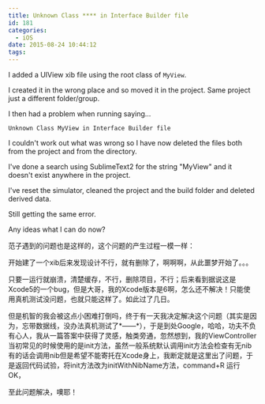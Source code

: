 ```yaml
---
title: Unknown Class **** in Interface Builder file
id: 181
categories:
  - iOS
date: 2015-08-24 10:44:12
tags:
---
```


I added a UIView xib file using the root class of&nbsp;`MyView`.

I created it in the wrong place and so moved it in the project. Same project just a different folder/group.

I then had a problem when running saying...

`Unknown Class MyView in Interface Builder file`

I couldn&#39;t work out what was wrong so I have now deleted the files both from the project and from the directory.

I&#39;ve done a search using SublimeText2 for the string &quot;MyView&quot; and it doesn&#39;t exist anywhere in the project.

I&#39;ve reset the simulator, cleaned the project and the build folder and deleted derived data.

Still getting the same error.

Any ideas what I can do now?

范子遇到的问题也是这样的，这个问题的产生过程一模一样：

开始建了一个xib后来发现设计不行，就有删除了，啊啊啊，从此噩梦开始了。。。

只要一运行就崩溃，清楚缓存，不行，删除项目，不行；后来看到据说这是Xcode5的一个bug，但是大哥，我的Xcode版本是6啊，怎么还不解决！只能使用真机测试没问题，也就只能这样了。如此过了几日。

但是机智的我会被这点小困难打倒吗，终于有一天我决定解决这个问题（其实是因为，忘带数据线，没办法真机测试了*——*），于是到处Google，哈哈，功夫不负有心人，我从一篇答案中获得了灵感，触类旁通，忽然想到，我的ViewController当初常见的时候使用的是init方法，虽然一般系统默认调用init方法会检查有无nib有的话会调用nib但是希望不能寄托在Xcode身上，我断定就是这里出了问题，于是返回代码试验，将init方法改为initWithNibName方法，command+R 运行OK，

至此问题解决，噢耶！